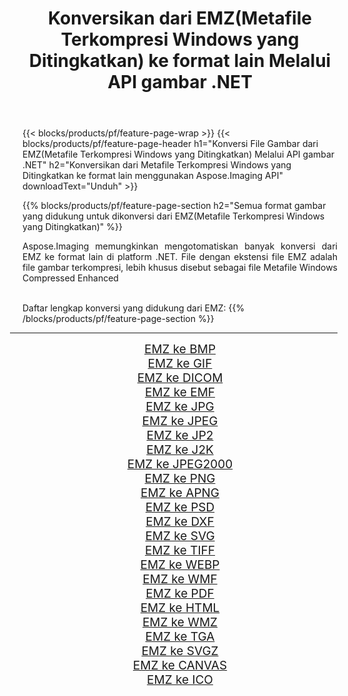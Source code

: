 ﻿---
title: Konversikan dari EMZ(Metafile Terkompresi Windows yang Ditingkatkan) ke format lain Melalui API gambar .NET 
weight: 3920
url: /id/net/conversion/from/emz 
lang: id
langdirlevel: 2
locales: zh-hans,ja,it,ru,de,es,fr,nl,id,lt,pl,pt,vi,tr,ko,zh-hant,ar,hi,th,sv,cs,uk,he
description: Menggunakan Aspose.Imaging Anda dapat dengan mudah mengonversi dari EMZ(Metafile Terkompresi Windows yang Ditingkatkan) ke format lain
---

{{< blocks/products/pf/feature-page-wrap >}}
{{< blocks/products/pf/feature-page-header h1="Konversi File Gambar dari EMZ(Metafile Terkompresi Windows yang Ditingkatkan) Melalui API gambar .NET" h2="Konversikan dari Metafile Terkompresi Windows yang Ditingkatkan ke format lain menggunakan Aspose.Imaging API" downloadText="Unduh" >}}


{{% blocks/products/pf/feature-page-section  h2="Semua format gambar yang didukung untuk dikonversi dari EMZ(Metafile Terkompresi Windows yang Ditingkatkan)" %}}
<p align=justify>Aspose.Imaging memungkinkan mengotomatiskan banyak konversi dari EMZ ke format lain di platform .NET. File dengan ekstensi file EMZ adalah file gambar terkompresi, lebih khusus disebut sebagai file Metafile Windows Compressed Enhanced</p>
<br/>
Daftar lengkap konversi yang didukung dari EMZ:
{{% /blocks/products/pf/feature-page-section %}}
<div class="container-fluid productfamilypage bg-gray">
    <div class="convertypes bg-gray agp-content section">
        <div class="container">
		<hr style="margin-left:-20px;"/>
		<div class="row other-converters" style="gap: 10px;font-size: 19px;text-align:center;">
		    <div class='col-md-2 other-converter remove-lp remove-rp'><a href="/imaging/id/net/conversion/emz-to-bmp" style="padding:15px;">EMZ ke BMP</a></div><div class='col-md-2 other-converter remove-lp remove-rp'><a href="/imaging/id/net/conversion/emz-to-gif" style="padding:15px;">EMZ ke GIF</a></div><div class='col-md-2 other-converter remove-lp remove-rp'><a href="/imaging/id/net/conversion/emz-to-dicom" style="padding:15px;">EMZ ke DICOM</a></div><div class='col-md-2 other-converter remove-lp remove-rp'><a href="/imaging/id/net/conversion/emz-to-emf" style="padding:15px;">EMZ ke EMF</a></div><div class='col-md-2 other-converter remove-lp remove-rp'><a href="/imaging/id/net/conversion/emz-to-jpg" style="padding:15px;">EMZ ke JPG</a></div><div class='col-md-2 other-converter remove-lp remove-rp'><a href="/imaging/id/net/conversion/emz-to-jpeg" style="padding:15px;">EMZ ke JPEG</a></div><div class='col-md-2 other-converter remove-lp remove-rp'><a href="/imaging/id/net/conversion/emz-to-jp2" style="padding:15px;">EMZ ke JP2</a></div><div class='col-md-2 other-converter remove-lp remove-rp'><a href="/imaging/id/net/conversion/emz-to-j2k" style="padding:15px;">EMZ ke J2K</a></div><div class='col-md-2 other-converter remove-lp remove-rp'><a href="/imaging/id/net/conversion/emz-to-jpeg2000" style="padding:15px;">EMZ ke JPEG2000</a></div><div class='col-md-2 other-converter remove-lp remove-rp'><a href="/imaging/id/net/conversion/emz-to-png" style="padding:15px;">EMZ ke PNG</a></div><div class='col-md-2 other-converter remove-lp remove-rp'><a href="/imaging/id/net/conversion/emz-to-apng" style="padding:15px;">EMZ ke APNG</a></div><div class='col-md-2 other-converter remove-lp remove-rp'><a href="/imaging/id/net/conversion/emz-to-psd" style="padding:15px;">EMZ ke PSD</a></div><div class='col-md-2 other-converter remove-lp remove-rp'><a href="/imaging/id/net/conversion/emz-to-dxf" style="padding:15px;">EMZ ke DXF</a></div><div class='col-md-2 other-converter remove-lp remove-rp'><a href="/imaging/id/net/conversion/emz-to-svg" style="padding:15px;">EMZ ke SVG</a></div><div class='col-md-2 other-converter remove-lp remove-rp'><a href="/imaging/id/net/conversion/emz-to-tiff" style="padding:15px;">EMZ ke TIFF</a></div><div class='col-md-2 other-converter remove-lp remove-rp'><a href="/imaging/id/net/conversion/emz-to-webp" style="padding:15px;">EMZ ke WEBP</a></div><div class='col-md-2 other-converter remove-lp remove-rp'><a href="/imaging/id/net/conversion/emz-to-wmf" style="padding:15px;">EMZ ke WMF</a></div><div class='col-md-2 other-converter remove-lp remove-rp'><a href="/imaging/id/net/conversion/emz-to-pdf" style="padding:15px;">EMZ ke PDF</a></div><div class='col-md-2 other-converter remove-lp remove-rp'><a href="/imaging/id/net/conversion/emz-to-html" style="padding:15px;">EMZ ke HTML</a></div><div class='col-md-2 other-converter remove-lp remove-rp'><a href="/imaging/id/net/conversion/emz-to-wmz" style="padding:15px;">EMZ ke WMZ</a></div><div class='col-md-2 other-converter remove-lp remove-rp'><a href="/imaging/id/net/conversion/emz-to-tga" style="padding:15px;">EMZ ke TGA</a></div><div class='col-md-2 other-converter remove-lp remove-rp'><a href="/imaging/id/net/conversion/emz-to-svgz" style="padding:15px;">EMZ ke SVGZ</a></div><div class='col-md-2 other-converter remove-lp remove-rp'><a href="/imaging/id/net/conversion/emz-to-canvas" style="padding:15px;">EMZ ke CANVAS</a></div><div class='col-md-2 other-converter remove-lp remove-rp'><a href="/imaging/id/net/conversion/emz-to-ico" style="padding:15px;">EMZ ke ICO</a></div>
                </div>
        </div>
    </div>
</div>
<br/>

